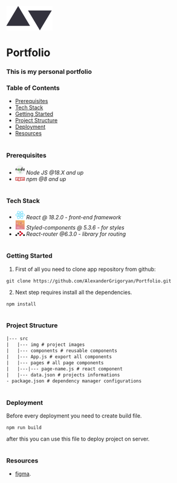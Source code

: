 ![This is header image](/src/img/logo.svg)

# Portfolio

### This is my personal portfolio

### Table of Contents

- [Prerequisites](#Prerequisites)
- [Tech Stack](#Tech-Stack)
- [Getting Started](#Getting-Started)
- [Project Structure](#Project-Structure)
- [Deployment](#Deployment)
- [Resources](#Resources)

#

### Prerequisites

- <img src="readme/nodejs.png" width="25" style="top: 8px" /> _Node JS @18.X and up_
- <img src="readme/npm.png" width="25" style="top: 8px" /> _npm @8 and up_

#

### Tech Stack

- <img src="readme/react.png" width="25" style="top: 8px" /> _React @ 18.2.0 - front-end framework_
- <img src="readme/styled-components.png" width="25" style="top: 8px"/> _Styled-components @ 5.3.6 - for styles_
- <img src="readme/react-router.png" width="25" style="top: 8px" /> _React-router @6.3.0 - library for routing_

#

### Getting Started

1. First of all you need to clone app repository from github:

```
git clone https://github.com/AlexanderGrigoryan/Portfolio.git
```

2. Next step requires install all the dependencies.

```
npm install
```

#

### Project Structure

```
|--- src
|   |--- img # project images
|   |--- components # reusable components
|   |--- App.js # export all components
|   |--- pages # all page components
|   |---|--- page-name.js # react component
|   |--- data.json # projects informations
- package.json # dependency manager configurations
```

#

### Deployment

Before every deployment you need to create build file.

```
npm run build
```

after this you can use this file to deploy project on server.

#

### Resources

- [figma](https://www.figma.com/file/nyDxzVIKpZ6RoHP3H13dCu/minimalist-portfolio-website?node-id=0%3A1&t=paNxZN5Uf9y6XehT-0).
